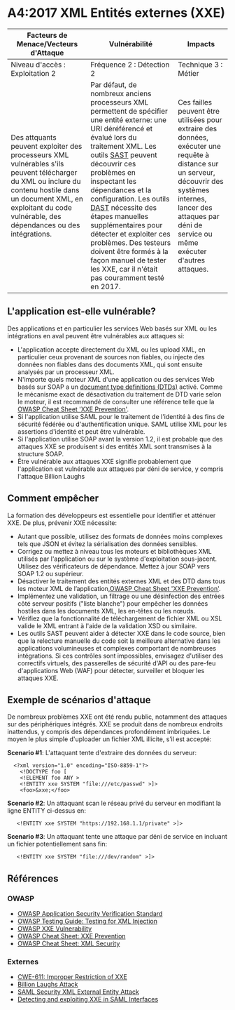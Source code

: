 # A4:2017 XML Entités externes (XXE)

| Facteurs de Menace/Vecteurs d'Attaque | Vulnérabilité | Impacts  |
| -- | -- | -- |
| Niveau d'accès : Exploitation 2 | Fréquence 2 : Détection 2 | Technique 3 : Métier |
| Des attquants peuvent exploiter des processeurs XML vulnérables s'ils peuvent télécharger du XML ou inclure du contenu hostile dans un document XML, en exploitant du code vulnérable, des dépendances ou des intégrations. | Par défaut, de nombreux anciens processeurs XML permettent de spécifier une entité externe: une URI déréférencé et évalué lors du traitement XML. Les outils [SAST](https://www.owasp.org/index.php/Source_Code_Analysis_Tools) peuvent découvrir ces problèmes en inspectant les dépendances et la configuration. Les outils [DAST](https://www.owasp.org/index.php/Category:Vulnerability_Scanning_Tools) nécessite des étapes manuelles supplémentaires pour détecter et exploiter ces problèmes. Des testeurs doivent être formés à la façon manuel de tester les XXE, car il n'était pas couramment testé en 2017. | Ces failles peuvent être utilisées pour extraire des données, exécuter une requête à distance sur un serveur, découvrir des systèmes internes, lancer des attaques par déni de service ou même exécuter d'autres attaques. |

## L'application est-elle vulnérable?

Des applications et en particulier les services Web basés sur XML ou les intégrations en aval peuvent être vulnérables aux attaques si:


* L'application accepte directement du XML ou les upload XML, en particulier ceux provenant de sources non fiables, ou injecte des données non fiables dans des documents XML, qui sont ensuite analysés par un processeur XML.
* N'importe quels moteur XML d'une application ou des services Web basés sur SOAP a un [document type definitions (DTDs)](https://en.wikipedia.org/wiki/Document_type_definition) activé. Comme le mécanisme exact de désactivation du traitement de DTD varie selon le moteur, il est recommandé de consulter une référence telle que la [OWASP Cheat Sheet 'XXE Prevention'](https://www.owasp.org/index.php/XML_External_Entity_(XXE)_Prevention_Cheat_Sheet).
* Si l'application utilise SAML pour le traitement de l'identité à des fins de sécurité fédérée ou d'authentification unique. SAML utilise XML pour les assertions d'identité et peut être vulnérable.
* Si l'application utilise SOAP avant la version 1.2, il est probable que des attaques XXE se produisent si des entités XML sont transmises à la structure SOAP.
* Être vulnérable aux attaques XXE signifie probablement que l'application est vulnérable aux attaques par déni de service, y compris l'attaque Billion Laughs

## Comment empêcher

La formation des développeurs est essentielle pour identifier et atténuer XXE. De plus, prévenir XXE nécessite:

* Autant que possible, utilisez des formats de données moins complexes tels que JSON et évitez la sérialisation des données sensibles.
* Corrigez ou mettez à niveau tous les moteurs et bibliothèques XML utilisés par l'application ou sur le système d'exploitation sous-jacent. Utilisez des vérificateurs de dépendance. Mettez à jour SOAP vers SOAP 1.2 ou supérieur.
* Désactiver le traitement des entités externes XML et des DTD dans tous les moteur XML de l’application,[OWASP Cheat Sheet 'XXE Prevention'](https://www.owasp.org/index.php/XML_External_Entity_(XXE)_Prevention_Cheat_Sheet).
* Implémentez une validation, un filtrage ou une désinfection des entrées côté serveur positifs ("liste blanche") pour empêcher les données hostiles dans les documents XML, les en-têtes ou les nœuds.
* Vérifiez que la fonctionnalité de téléchargement de fichier XML ou XSL valide le XML entrant à l'aide de la validation XSD ou similaire.
* Les outils SAST peuvent aider à détecter XXE dans le code source, bien que la relecture manuelle du code soit la meilleure alternative dans les applications volumineuses et complexes comportant de nombreuses intégrations.
Si ces contrôles sont impossibles, envisagez d'utiliser des correctifs virtuels, des passerelles de sécurité d'API ou des pare-feu d'applications Web (WAF) pour détecter, surveiller et bloquer les attaques XXE.

## Exemple de scénarios d'attaque

De nombreux problèmes  XXE ont été rendu public, notamment des attaques sur des périphériques intégrés. XXE se produit dans de nombreux endroits inattendus, y compris des dépendances profondément imbriquées. Le moyen le plus simple d'uploader un fichier XML illicite, s’il est accepté:

**Scenario #1**: L'attaquant tente d'extraire des données du serveur:


```
  <?xml version="1.0" encoding="ISO-8859-1"?>
    <!DOCTYPE foo [
    <!ELEMENT foo ANY >
    <!ENTITY xxe SYSTEM "file:///etc/passwd" >]>
    <foo>&xxe;</foo>
```


**Scenario #2**: Un attaquant scan le réseau privé du serveur en modifiant la ligne ENTITY ci-dessus en:

```
   <!ENTITY xxe SYSTEM "https://192.168.1.1/private" >]>
```


**Scenario #3**: Un attaquant tente une attaque par déni de service en incluant un fichier potentiellement sans fin:


```
   <!ENTITY xxe SYSTEM "file:///dev/random" >]>
```

## Références

### OWASP

* [OWASP Application Security Verification Standard](https://www.owasp.org/index.php/Category:OWASP_Application_Security_Verification_Standard_Project#tab=Home)
* [OWASP Testing Guide: Testing for XML Injection](https://www.owasp.org/index.php/Testing_for_XML_Injection_(OTG-INPVAL-008))
* [OWASP XXE Vulnerability](https://www.owasp.org/index.php/XML_External_Entity_(XXE)_Processing)
* [OWASP Cheat Sheet: XXE Prevention](https://www.owasp.org/index.php/XML_External_Entity_(XXE)_Prevention_Cheat_Sheet)
* [OWASP Cheat Sheet: XML Security](https://www.owasp.org/index.php/XML_Security_Cheat_Sheet)

### Externes

* [CWE-611: Improper Restriction of XXE](https://cwe.mitre.org/data/definitions/611.html)
* [Billion Laughs Attack](https://en.wikipedia.org/wiki/Billion_laughs_attack)
* [SAML Security XML External Entity Attack](https://secretsofappsecurity.blogspot.tw/2017/01/saml-security-xml-external-entity-attack.html)
* [Detecting and exploiting XXE in SAML Interfaces](https://web-in-security.blogspot.tw/2014/11/detecting-and-exploiting-xxe-in-saml.html)
